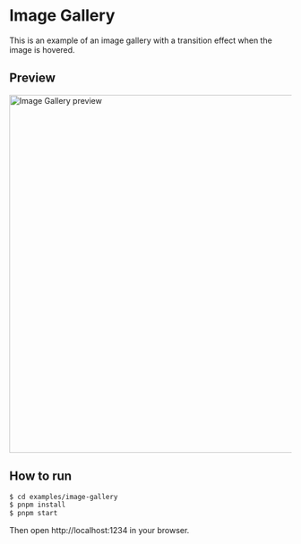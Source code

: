 # Image Gallery

This is an example of an image gallery with a transition effect when the image is hovered.

## Preview

<img src="../../.github/image-gallery-preview.gif" width="640" alt="Image Gallery preview" />

## How to run

```bash
$ cd examples/image-gallery
$ pnpm install
$ pnpm start
```

Then open http://localhost:1234 in your browser.
